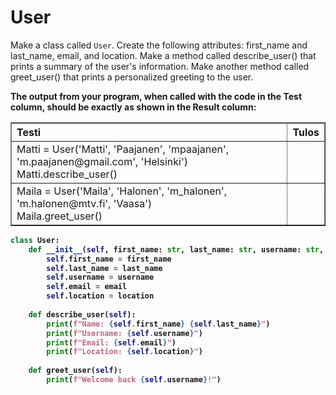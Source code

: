 # User

Make a class called `User`. Create the following attributes: first_name and last_name, email, and location. Make a method called describe_user() that prints a summary of the user's information. Make another method called greet_user() that prints a personalized greeting to the user.

<strong>The output from your program, when called with the code in the Test column, should be exactly as shown in the Result column:<strong>
<table border="1" style="border-collapse: collapse; text-align: left; width: 100%;">
  <thead>
    <tr>
      <th>Testi</th>
      <th>Tulos</th>
    </tr>
  </thead>
  <tbody>
    <tr>
      <td>
        Matti = User('Matti', 'Paajanen', 'mpaajanen', 'm.paajanen@gmail.com', 'Helsinki')<br>
        Matti.describe_user()
      </td>
      <td></td>
    </tr>
    <tr>
      <td>
        Maila = User('Maila', 'Halonen', 'm_halonen', 'm.halonen@mtv.fi', 'Vaasa')<br>
        Maila.greet_user()
      </td>
      <td></td>
    </tr>
  </tbody>
</table>

````python
class User:
    def __init__(self, first_name: str, last_name: str, username: str, email: str, location: str):
        self.first_name = first_name
        self.last_name = last_name
        self.username = username
        self.email = email
        self.location = location
        
    def describe_user(self):
        print(f"Name: {self.first_name} {self.last_name}")
        print(f"Username: {self.username}")
        print(f"Email: {self.email}")
        print(f"Location: {self.location}")
    
    def greet_user(self):
        print(f"Welcome back {self.username}!")
````